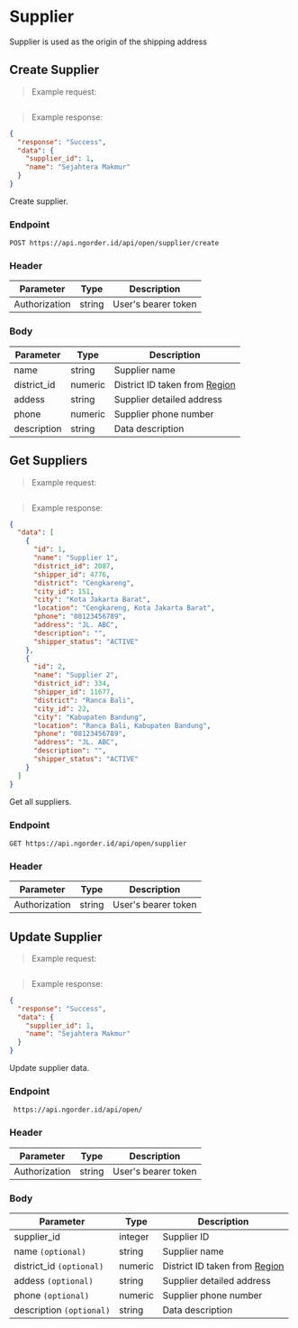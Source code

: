 # Supplier
Supplier is used as the origin of the shipping address
## Create Supplier
> Example request:

```json

```
> Example response:

```json
{
  "response": "Success",
  "data": {
    "supplier_id": 1,
    "name": "Sejahtera Makmur"
  }
}
```
Create supplier.

### Endpoint
`POST https://api.ngorder.id/api/open/supplier/create`

### Header
Parameter | Type | Description
--------- | ---- | -----------
Authorization | string | User's bearer token

### Body
Parameter | Type | Description
--------- | ---- | -----------
name | string | Supplier name
district_id | numeric | District ID taken from [Region](#region)
addess | string | Supplier detailed address
phone | numeric | Supplier phone number
description | string | Data description

## Get Suppliers
> Example request:

```json

```
> Example response:

```json
{
  "data": [
    {
      "id": 1,
      "name": "Supplier 1",
      "district_id": 2087,
      "shipper_id": 4776,
      "district": "Cengkareng",
      "city_id": 151,
      "city": "Kota Jakarta Barat",
      "location": "Cengkareng, Kota Jakarta Barat",
      "phone": "08123456789",
      "address": "JL. ABC",
      "description": "",
      "shipper_status": "ACTIVE"
    },
    {
      "id": 2,
      "name": "Supplier 2",
      "district_id": 334,
      "shipper_id": 11677,
      "district": "Ranca Bali",
      "city_id": 22,
      "city": "Kabupaten Bandung",
      "location": "Ranca Bali, Kabupaten Bandung",
      "phone": "08123456789",
      "address": "JL. ABC",
      "description": "",
      "shipper_status": "ACTIVE"
    }
  ]
}
```
Get all suppliers.
### Endpoint
`GET https://api.ngorder.id/api/open/supplier`

### Header
Parameter | Type | Description
--------- | ---- | -----------
Authorization | string | User's bearer token

## Update Supplier
> Example request:

```json

```
> Example response:

```json
{
  "response": "Success",
  "data": {
    "supplier_id": 1,
    "name": "Sejahtera Makmur"
  }
}
```
Update supplier data.

### Endpoint
` https://api.ngorder.id/api/open/`

### Header
Parameter | Type | Description
--------- | ---- | -----------
Authorization | string | User's bearer token

### Body
Parameter | Type | Description
--------- | ---- | -----------
supplier_id | integer | Supplier ID
name `(optional)` | string | Supplier name
district_id `(optional)` | numeric | District ID taken from [Region](#region)
addess `(optional)` | string | Supplier detailed address
phone `(optional)` | numeric | Supplier phone number
description `(optional)` | string | Data description